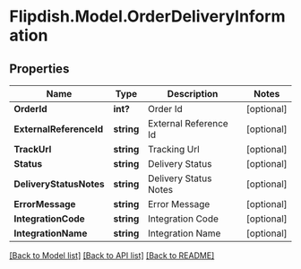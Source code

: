 # Flipdish.Model.OrderDeliveryInformation
## Properties

Name | Type | Description | Notes
------------ | ------------- | ------------- | -------------
**OrderId** | **int?** | Order Id | [optional] 
**ExternalReferenceId** | **string** | External Reference Id | [optional] 
**TrackUrl** | **string** | Tracking Url | [optional] 
**Status** | **string** | Delivery Status | [optional] 
**DeliveryStatusNotes** | **string** | Delivery Status Notes | [optional] 
**ErrorMessage** | **string** | Error Message | [optional] 
**IntegrationCode** | **string** | Integration Code | [optional] 
**IntegrationName** | **string** | Integration Name | [optional] 

[[Back to Model list]](../README.md#documentation-for-models) [[Back to API list]](../README.md#documentation-for-api-endpoints) [[Back to README]](../README.md)

